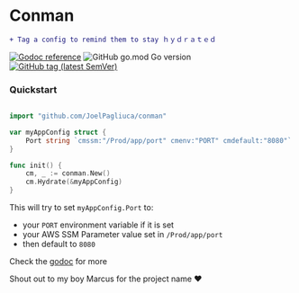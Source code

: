 # Conman
```diff
+ Tag a config to remind them to stay ｈｙｄｒａｔｅｄ
```
[![Godoc reference](https://godoc.org/github.com/JoelPagliuca/conman?status.svg)](http://godoc.org/github.com/JoelPagliuca/conman)
![GitHub go.mod Go version](https://img.shields.io/github/go-mod/go-version/JoelPagliuca/conman)
[![GitHub tag (latest SemVer)](https://img.shields.io/github/v/tag/JoelPagliuca/conman?color=green)](https://github.com/JoelPagliuca/Conman/releases/latest)

### Quickstart
```go

import "github.com/JoelPagliuca/conman"

var myAppConfig struct {
	Port string `cmssm:"/Prod/app/port" cmenv:"PORT" cmdefault:"8080"`
}

func init() {
	cm, _ := conman.New()
	cm.Hydrate(&myAppConfig)
}
```
This will try to set `myAppConfig.Port` to:
* your `PORT` environment variable if it is set
* your AWS SSM Parameter value set in `/Prod/app/port`
* then default to `8080`

Check the [godoc](http://godoc.org/github.com/JoelPagliuca/conman) for more

Shout out to my boy Marcus for the project name ❤️
